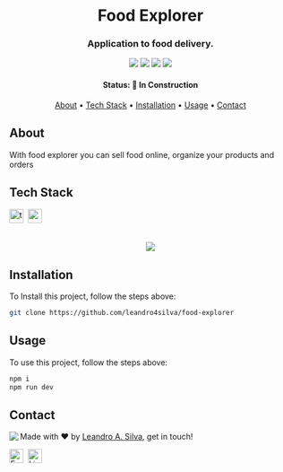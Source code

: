 <h1 align="center">
	Food Explorer
</h1>

<h3 align="center">
	Application to food delivery.
</h3>

<p align="center">
	<img src="https://img.shields.io/badge/PRs-welcome-brightgreen.svg?style=flat-square"/>
	<img src="https://img.shields.io/github/repo-size/leandro4silva/food-explorer?color=green"/>
	<img src="https://img.shields.io/github/last-commit/leandro4silva/food-explorer?color=green"/>
	<img src="https://img.shields.io/github/languages/count/leandro4silva/food-explorer?color=green"/>
</p>

<h4 align="center">
	Status: 🚧 In Construction
</h4>

<p align="center">
	<a href="#about">About</a> •
	<a href="#tech-stack">Tech Stack</a> •
	<a href="#installation">Installation</a> •
	<a href="#usage">Usage</a> • 
	<a href="#contact">Contact</a> 
</p>

## About

With food explorer you can sell food online, organize your products and orders

## Tech Stack
<img src="https://img.shields.io/badge/Nodejs-05122A?style=flat&logo=nodedotjs" alt="typescript Badge" height="25">&nbsp;
<img src="https://img.shields.io/badge/Javascript-05122A?style=flat&logo=javascript" alt="react Badge" height="25">&nbsp;
<br>
<br>

<div align="center"> 
    <img src="https://i.imgur.com/ImcKR5e.png">
</div>

## Installation
To Install this project, follow the steps above:
```bash
git clone https://github.com/leandro4silva/food-explorer
```

## Usage
To use this project, follow the steps above:
```bash
npm i
npm run dev
```

## Contact
<img align="left" src="https://avatars.githubusercontent.com/leandro4silva?size=100">

Made with ❤️ by [Leandro A. Silva](https://github.com/leandro4silva), get in touch!

<a href="mailto:leandro94.a.s@gmail.com" target="_blank"><img src="https://img.shields.io/badge/Email-D14836?style=flat&logo=gmail&logoColor=white" alt="Email Badge" height="25"></a>&nbsp;
<a href="https://www.linkedin.com/in/leandro-alves-da-silva-6a441b197/" target="_blank"><img src="https://img.shields.io/badge/Linkedin-0077B5?style=flat&logo=linkedin&logoColor=white" alt="LinkedIn Badge" height="25"></a>&nbsp;

<br clear="left"/>
